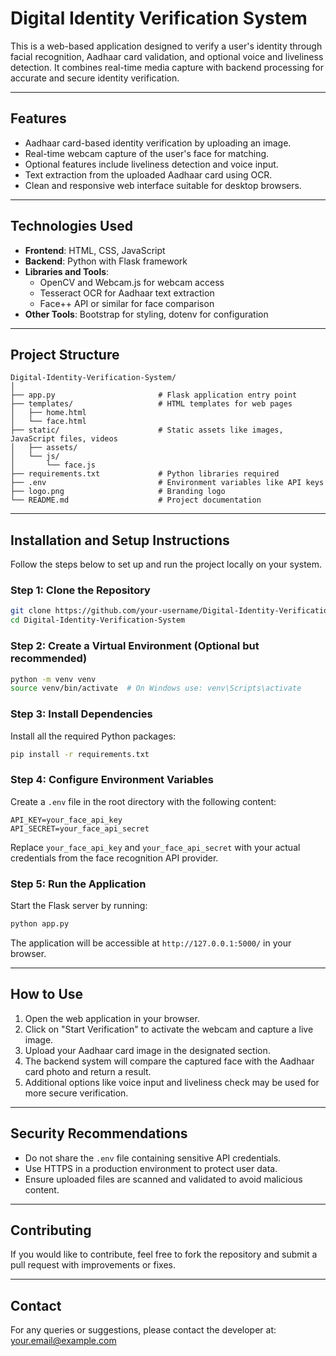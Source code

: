 # Digital Identity Verification System

This is a web-based application designed to verify a user's identity through facial recognition, Aadhaar card validation, and optional voice and liveliness detection. It combines real-time media capture with backend processing for accurate and secure identity verification.

---

## Features

- Aadhaar card-based identity verification by uploading an image.
- Real-time webcam capture of the user's face for matching.
- Optional features include liveliness detection and voice input.
- Text extraction from the uploaded Aadhaar card using OCR.
- Clean and responsive web interface suitable for desktop browsers.

---

## Technologies Used

- **Frontend**: HTML, CSS, JavaScript
- **Backend**: Python with Flask framework
- **Libraries and Tools**: 
  - OpenCV and Webcam.js for webcam access
  - Tesseract OCR for Aadhaar text extraction
  - Face++ API or similar for face comparison
- **Other Tools**: Bootstrap for styling, dotenv for configuration

---

## Project Structure

```
Digital-Identity-Verification-System/
│
├── app.py                       # Flask application entry point
├── templates/                   # HTML templates for web pages
│   ├── home.html
│   └── face.html
├── static/                      # Static assets like images, JavaScript files, videos
│   ├── assets/                  
│   └── js/
│       └── face.js
├── requirements.txt             # Python libraries required
├── .env                         # Environment variables like API keys
├── logo.png                     # Branding logo
└── README.md                    # Project documentation
```

---

## Installation and Setup Instructions

Follow the steps below to set up and run the project locally on your system.

### Step 1: Clone the Repository

```bash
git clone https://github.com/your-username/Digital-Identity-Verification-System.git
cd Digital-Identity-Verification-System
```

### Step 2: Create a Virtual Environment (Optional but recommended)

```bash
python -m venv venv
source venv/bin/activate  # On Windows use: venv\Scripts\activate
```

### Step 3: Install Dependencies

Install all the required Python packages:

```bash
pip install -r requirements.txt
```

### Step 4: Configure Environment Variables

Create a `.env` file in the root directory with the following content:

```
API_KEY=your_face_api_key
API_SECRET=your_face_api_secret
```

Replace `your_face_api_key` and `your_face_api_secret` with your actual credentials from the face recognition API provider.

### Step 5: Run the Application

Start the Flask server by running:

```bash
python app.py
```

The application will be accessible at `http://127.0.0.1:5000/` in your browser.

---

## How to Use

1. Open the web application in your browser.
2. Click on "Start Verification" to activate the webcam and capture a live image.
3. Upload your Aadhaar card image in the designated section.
4. The backend system will compare the captured face with the Aadhaar card photo and return a result.
5. Additional options like voice input and liveliness check may be used for more secure verification.

---

## Security Recommendations

- Do not share the `.env` file containing sensitive API credentials.
- Use HTTPS in a production environment to protect user data.
- Ensure uploaded files are scanned and validated to avoid malicious content.

---

## Contributing

If you would like to contribute, feel free to fork the repository and submit a pull request with improvements or fixes.

---

## Contact

For any queries or suggestions, please contact the developer at: your.email@example.com
